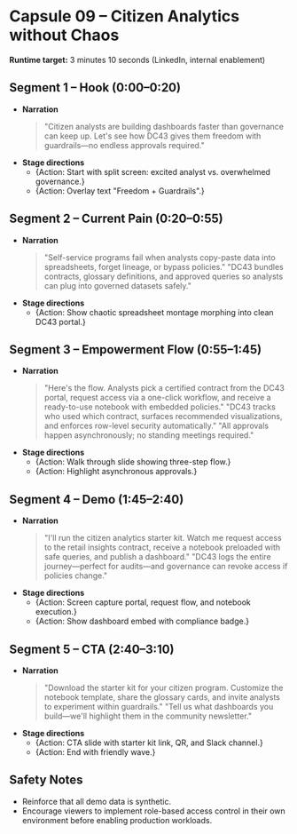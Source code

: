 # Capsule 09 – Citizen Analytics without Chaos

**Runtime target:** 3 minutes 10 seconds (LinkedIn, internal enablement)

## Segment 1 – Hook (0:00–0:20)
- **Narration**
  > "Citizen analysts are building dashboards faster than governance can keep up. Let's see how DC43 gives them freedom with guardrails—no endless approvals required."
- **Stage directions**
  - {Action: Start with split screen: excited analyst vs. overwhelmed governance.}
  - {Action: Overlay text "Freedom + Guardrails".}

## Segment 2 – Current Pain (0:20–0:55)
- **Narration**
  > "Self-service programs fail when analysts copy-paste data into spreadsheets, forget lineage, or bypass policies." 
  > "DC43 bundles contracts, glossary definitions, and approved queries so analysts can plug into governed datasets safely."
- **Stage directions**
  - {Action: Show chaotic spreadsheet montage morphing into clean DC43 portal.}

## Segment 3 – Empowerment Flow (0:55–1:45)
- **Narration**
  > "Here's the flow. Analysts pick a certified contract from the DC43 portal, request access via a one-click workflow, and receive a ready-to-use notebook with embedded policies." 
  > "DC43 tracks who used which contract, surfaces recommended visualizations, and enforces row-level security automatically." 
  > "All approvals happen asynchronously; no standing meetings required."
- **Stage directions**
  - {Action: Walk through slide showing three-step flow.}
  - {Action: Highlight asynchronous approvals.}

## Segment 4 – Demo (1:45–2:40)
- **Narration**
  > "I'll run the citizen analytics starter kit. Watch me request access to the retail insights contract, receive a notebook preloaded with safe queries, and publish a dashboard." 
  > "DC43 logs the entire journey—perfect for audits—and governance can revoke access if policies change." 
- **Stage directions**
  - {Action: Screen capture portal, request flow, and notebook execution.}
  - {Action: Show dashboard embed with compliance badge.}

## Segment 5 – CTA (2:40–3:10)
- **Narration**
  > "Download the starter kit for your citizen program. Customize the notebook template, share the glossary cards, and invite analysts to experiment within guardrails." 
  > "Tell us what dashboards you build—we'll highlight them in the community newsletter."
- **Stage directions**
  - {Action: CTA slide with starter kit link, QR, and Slack channel.}
  - {Action: End with friendly wave.}

## Safety Notes
- Reinforce that all demo data is synthetic.
- Encourage viewers to implement role-based access control in their own
  environment before enabling production workloads.
